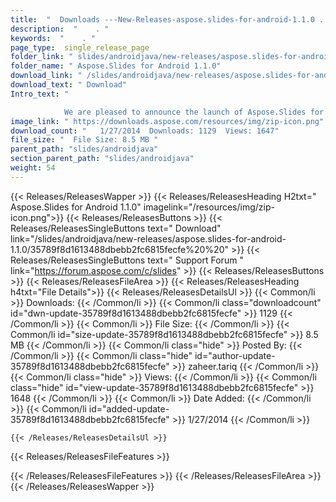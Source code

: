 ```yaml
---
title:  "  Downloads ---New-Releases-aspose.slides-for-android-1.1.0 . " 
description:  "    . " 
keywords:  "    . " 
page_type:  single_release_page
folder_link: " slides/androidjava/new-releases/aspose.slides-for-android-1.1.0/"
folder_name: " Aspose.Slides for Android 1.1.0"
download_link: " /slides/androidjava/new-releases/aspose.slides-for-android-1.1.0/35789f8d1613488dbebb2fc6815fecfe"
download_text: " Download"
Intro_text: " 

            We are pleased to announce the launch of Aspose.Slides for Andro..."
image_link: " https://downloads.aspose.com/resources/img/zip-icon.png"
download_count: "   1/27/2014  Downloads: 1129  Views: 1647"
file_size: "  File Size: 8.5 MB "
parent_path: "slides/androidjava"
section_parent_path: "slides/androidjava"
weight: 54 
---
```


{{< Releases/ReleasesWapper >}}
  {{< Releases/ReleasesHeading H2txt=" Aspose.Slides for Android 1.1.0" imagelink="/resources/img/zip-icon.png">}}
  {{< Releases/ReleasesButtons >}}
    {{< Releases/ReleasesSingleButtons text=" Download" link="/slides/androidjava/new-releases/aspose.slides-for-android-1.1.0/35789f8d1613488dbebb2fc6815fecfe%20%20" >}}
    {{< Releases/ReleasesSingleButtons text=" Support Forum " link="https://forum.aspose.com/c/slides" >}}
  {{< Releases/ReleasesButtons >}}
  {{< Releases/ReleasesFileArea >}}
    {{< Releases/ReleasesHeading h4txt="File Details">}}
    {{< Releases/ReleasesDetailsUl >}}
            {{< Common/li  >}} Downloads: {{< /Common/li >}} 
      {{< Common/li class="downloadcount" id="dwn-update-35789f8d1613488dbebb2fc6815fecfe" >}} 1129 {{< /Common/li >}} 
      {{< Common/li  >}} File Size: {{< /Common/li >}} 
      {{< Common/li id="size-update-35789f8d1613488dbebb2fc6815fecfe" >}} 8.5 MB {{< /Common/li >}} 
      {{< Common/li  class="hide" >}} Posted By: {{< /Common/li >}} 
      {{< Common/li class="hide" id="author-update-35789f8d1613488dbebb2fc6815fecfe" >}} zaheer.tariq {{< /Common/li >}} 
      {{< Common/li class="hide"  >}} Views: {{< /Common/li >}} 
      {{< Common/li class="hide" id="view-update-35789f8d1613488dbebb2fc6815fecfe" >}} 1648 {{< /Common/li >}} 
      {{< Common/li  >}} Date Added: {{< /Common/li >}} 
      {{< Common/li id="added-update-35789f8d1613488dbebb2fc6815fecfe" >}} 1/27/2014 {{< /Common/li >}} 

    {{< /Releases/ReleasesDetailsUl >}}

  {{< Releases/ReleasesFileFeatures >}}
      
  {{< /Releases/ReleasesFileFeatures >}}
 {{< /Releases/ReleasesFileArea >}}
{{< /Releases/ReleasesWapper >}}



